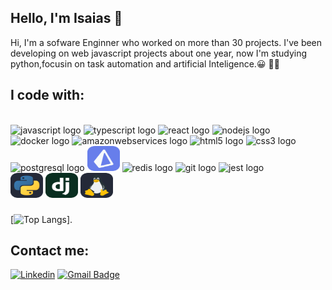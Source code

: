 
## Hello, I'm Isaias 👋 

<p> Hi, I'm a sofware Enginner who worked on more than 30 projects. I've been developing on web javascript projects about one year, now I'm studying python,focusin on task automation and artificial Inteligence.😀 🧑‍💻 </p>


## I code with:

<div style="display: inline_block"><br/>
    <img src="https://cdn.jsdelivr.net/gh/devicons/devicon/icons/javascript/javascript-original.svg" height="40" width="52" alt="javascript logo"  />
  <img src="https://cdn.jsdelivr.net/gh/devicons/devicon/icons/typescript/typescript-original.svg" height="40" width="52" alt="typescript logo"  />
  <img src="https://cdn.jsdelivr.net/gh/devicons/devicon/icons/react/react-original.svg" height="40" width="52" alt="react logo"  />
  <img src="https://cdn.jsdelivr.net/gh/devicons/devicon/icons/nodejs/nodejs-original.svg" height="40" width="52" alt="nodejs logo"  />
  <img src="https://cdn.jsdelivr.net/gh/devicons/devicon/icons/docker/docker-original.svg" height="40" width="52" alt="docker logo"  />
  <img src="https://cdn.jsdelivr.net/gh/devicons/devicon/icons/amazonwebservices/amazonwebservices-original.svg" height="40" width="52" alt="amazonwebservices logo"  />
  <img src="https://cdn.jsdelivr.net/gh/devicons/devicon/icons/html5/html5-original.svg" height="40" width="52" alt="html5 logo"  />
  <img src="https://cdn.jsdelivr.net/gh/devicons/devicon/icons/css3/css3-original.svg" height="40" width="52" alt="css3 logo"  />
  <img src="https://cdn.jsdelivr.net/gh/devicons/devicon/icons/postgresql/postgresql-original.svg" height="40" width="52" alt="postgresql logo"  />
  <img src="https://github.com/tandpfun/skill-icons/raw/main/icons/Prisma.svg" height="40" width="52" alt="prisma logo"  />
  <img src="https://cdn.jsdelivr.net/gh/devicons/devicon/icons/redis/redis-original.svg" height="40" width="52" alt="redis logo"  />
  <img src="https://cdn.jsdelivr.net/gh/devicons/devicon/icons/git/git-original.svg" height="40" width="52" alt="git logo"  />
  <img src="https://cdn.jsdelivr.net/gh/devicons/devicon/icons/jest/jest-plain.svg" height="40" width="52" alt="jest logo"  />
  <br/>
  <img src="https://github.com/tandpfun/skill-icons/raw/main/icons/Python-Dark.svg" height="40" width="52" alt="python logo"/>
   <img src="https://github.com/tandpfun/skill-icons/raw/main/icons/Django.svg" height="40" width="52" alt="django logo"/>
    <img src="https://github.com/tandpfun/skill-icons/raw/main/icons/Linux-Dark.svg" height="40" width="52" alt="linux logo"/>
</div>

###

[![Top Langs](https://github-readme-stats.vercel.app/api/top-langs/?username=isaiassf22&layout=compact)].


###


## Contact me:

[![Linkedin](https://img.shields.io/badge/LinkedIn-0077B5?style=for-the-badge&logo=linkedin&logoColor=white)](https://www.linkedin.com/in/isaias-souza-dev/)
[![Gmail Badge](https://img.shields.io/badge/Gmail-D14836?style=for-the-badge&logo=gmail&logoColor=white)](mailto:figueiredo.isaias@gmail.com)    
    
